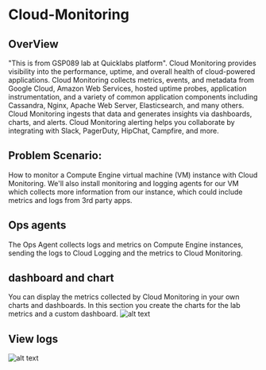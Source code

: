 # Cloud-Monitoring
## OverView
"This is from GSP089 lab at Quicklabs platform".
Cloud Monitoring provides visibility into the performance, uptime, and overall health of cloud-powered applications. 
Cloud Monitoring collects metrics, events, and metadata from Google Cloud, Amazon Web Services, hosted uptime probes, 
application instrumentation, and a variety of common application components including Cassandra, Nginx, Apache Web Server, Elasticsearch, and many others. 
Cloud Monitoring ingests that data and generates insights via dashboards, charts, and alerts. Cloud Monitoring alerting helps you collaborate by integrating with Slack, PagerDuty, HipChat, Campfire, and more.

## Problem Scenario:
How to monitor a Compute Engine virtual machine (VM) instance with Cloud Monitoring. 
We'll also install monitoring and logging agents for our VM which collects more information from our instance, which could include metrics and logs from 3rd party apps.

## Ops agents
The Ops Agent collects logs and metrics on Compute Engine instances, sending the logs to Cloud Logging and the metrics to Cloud Monitoring.

## dashboard and chart
You can display the metrics collected by Cloud Monitoring in your own charts and dashboards. In this section you create the charts for the lab metrics and a custom dashboard.
![alt text](https://cdn.qwiklabs.com/oy66BwJ59YBeOeKsiKFzEA8NA2Pd0t2kjdFBVtbTXdw%3D?raw=true)

## View logs
![alt text](https://cdn.qwiklabs.com/Dworh3OlQlv1T49AJjYB%2BeK5SGTsEad9h0qPo0LJsws%3D?raw=true)


